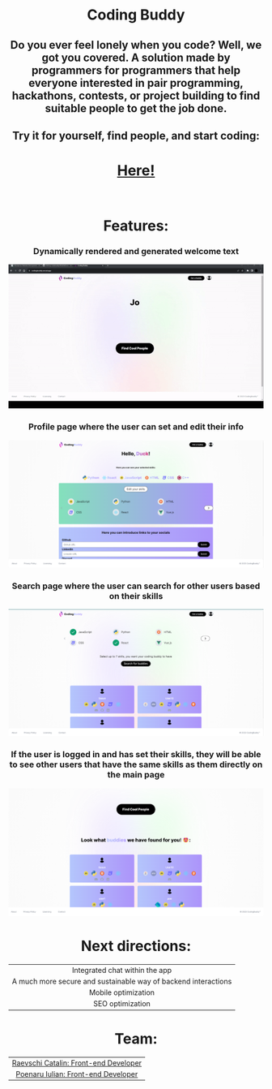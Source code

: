 

<h1 align="center"> Coding Buddy</h1>

<h2 align="center">Do you ever feel lonely when you code? Well, we got you covered. A solution made by programmers for programmers that help everyone interested in pair programming, hackathons, contests, or project building to find suitable people to get the job done. </h2>

<h2 align="center">Try it for yourself, find people, and start coding: </h2>  
<h1 align="center"><a href="https://codingbuddy.vercel.app/">Here!</a></h1>
<br/>

<h1 align="center">Features:</h1>
<h3 align="center">Dynamically rendered and generated welcome text</h3>
<p align="center">
  <img src="./public/assets/welcome.gif" alt="Welcome">
</p>
<h3 align="center">Profile page where the user can set and edit their info</h3>
<p align="center">
  <img src="./public/assets/ss2.png" alt="Profile">
</p>
<h3 align="center">Search page where the user can search for other users based on their skills</h3>
<p align="center">
  <img src="./public/assets/ss3.png" alt="Search">
</p>
<h3 align="center">If the user is logged in and has set their skills, they will be able to see other users that have the same skills as them directly on the main page</h3>
<p align="center">
  <img src="./public/assets/ss4.png" alt="Main">
</p>

<h1 align="center">Next directions:</h1>
<table align="center">
  <tr>
    <td align="center">Integrated chat within the app</td>
  </tr>
  <tr>
    <td align="center">A much more secure and sustainable way of backend interactions</td>
  </tr>
  <tr>
    <td align="center">Mobile optimization</td>
  </tr>
  <tr>
    <td align="center">SEO optimization</td>
  </tr>
</table>

<h1 align="center">Team:</h1>
<table align="center">
  <tr>
    <td align="center"><a href="https://github.com/RaevschiCatalin">Raevschi Catalin: Front-end Developer</a></td>
  </tr>
  <tr>
    <td align="center"><a href="https://github.com/poenaruiulian">Poenaru Iulian: Front-end Developer</a></td>
  </tr>
</table>



